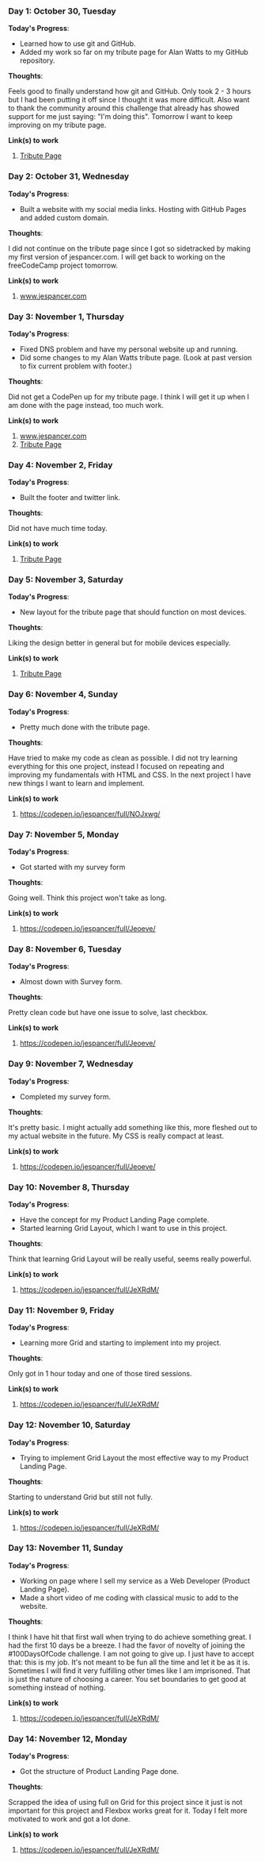 ### Day 1: October 30, Tuesday

**Today's Progress**:
- Learned how to use git and GitHub.
- Added my work so far on my tribute page for Alan Watts to my GitHub repository.

**Thoughts**:

Feels good to finally understand how git and GitHub. Only took 2 - 3 hours but I had been putting it off since I thought it was more difficult. Also want to thank the community around this challenge that already has showed support for me just saying: "I'm doing this". Tomorrow I want to keep improving on my tribute page.

**Link(s) to work**
1. [Tribute Page](https://github.com/Jespancer/tribute-page)

### Day 2: October 31, Wednesday

**Today's Progress**:
- Built a website with my social media links. Hosting with GitHub Pages and added custom domain.

**Thoughts**:

I did not continue on the tribute page since I got so sidetracked by making my first version of jespancer.com. I will get back to working on the freeCodeCamp project tomorrow.

**Link(s) to work**
1. www.jespancer.com

### Day 3: November 1, Thursday

**Today's Progress**:
- Fixed DNS problem and have my personal website up and running.
- Did some changes to my Alan Watts tribute page. (Look at past version to fix current problem with footer.)

**Thoughts**:

Did not get a CodePen up for my tribute page. I think I will get it up when I am done with the page instead, too much work.

**Link(s) to work**
1. www.jespancer.com
2. [Tribute Page](https://github.com/Jespancer/tribute-page)

### Day 4: November 2, Friday

**Today's Progress**:
- Built the footer and twitter link.

**Thoughts**:

Did not have much time today.

**Link(s) to work**
1. [Tribute Page](https://github.com/Jespancer/tribute-page)

### Day 5: November 3, Saturday

**Today's Progress**:
- New layout for the tribute page that should function on most devices.

**Thoughts**:

Liking the design better in general but for mobile devices especially.

**Link(s) to work**
1. [Tribute Page](https://github.com/Jespancer/tribute-page)

### Day 6: November 4, Sunday

**Today's Progress**:
- Pretty much done with the tribute page.

**Thoughts**:

Have tried to make my code as clean as possible. I did not try learning everything for this one project, instead I focused on repeating and improving my fundamentals with HTML and CSS. In the next project I have new things I want to learn and implement.

**Link(s) to work**
1. https://codepen.io/jespancer/full/NOJxwg/

### Day 7: November 5, Monday

**Today's Progress**:
- Got started with my survey form

**Thoughts**:

Going well. Think this project won't take as long.

**Link(s) to work**
1. https://codepen.io/jespancer/full/Jeoeve/

### Day 8: November 6, Tuesday

**Today's Progress**:
- Almost down with Survey form.

**Thoughts**:

Pretty clean code but have one issue to solve, last checkbox.

**Link(s) to work**
1. https://codepen.io/jespancer/full/Jeoeve/

### Day 9: November 7, Wednesday

**Today's Progress**:
- Completed my survey form.

**Thoughts**:

It's pretty basic. I might actually add something like this, more fleshed out to my actual website in the future. My CSS is really compact at least.

**Link(s) to work**
1. https://codepen.io/jespancer/full/Jeoeve/

### Day 10: November 8, Thursday

**Today's Progress**:
- Have the concept for my Product Landing Page complete.
- Started learning Grid Layout, which I want to use in this project.

**Thoughts**:

Think that learning Grid Layout will be really useful, seems really powerful.

**Link(s) to work**
1. https://codepen.io/jespancer/full/JeXRdM/

### Day 11: November 9, Friday

**Today's Progress**:
- Learning more Grid and starting to implement into my project.

**Thoughts**:

Only got in 1 hour today and one of those tired sessions.

**Link(s) to work**
1. https://codepen.io/jespancer/full/JeXRdM/

### Day 12: November 10, Saturday

**Today's Progress**:
- Trying to implement Grid Layout the most effective way to my Product Landing Page.

**Thoughts**:

Starting to understand Grid but still not fully.

**Link(s) to work**
1. https://codepen.io/jespancer/full/JeXRdM/

### Day 13: November 11, Sunday

**Today's Progress**:
- Working on page where I sell my service as a Web Developer (Product Landing Page).
- Made a short video of me coding with classical music to add to the website.

**Thoughts**:

I think I have hit that first wall when trying to do achieve something great. I had the first 10 days be a breeze. I had the favor of novelty of joining the #100DaysOfCode challenge. I am not going to give up. I just have to accept that: this is my job. It's not meant to be fun all the time and let it be as it is. Sometimes I will find it very fulfilling other times like I am imprisoned. That is just the nature of choosing a career. You set boundaries to get good at something instead of nothing.

**Link(s) to work**
1. https://codepen.io/jespancer/full/JeXRdM/

### Day 14: November 12, Monday

**Today's Progress**:
- Got the structure of Product Landing Page done.

**Thoughts**:

Scrapped the idea of using full on Grid for this project since it just is not important for this project and Flexbox works great for it. Today I felt more motivated to work and got a lot done.

**Link(s) to work**
1. https://codepen.io/jespancer/full/JeXRdM/
